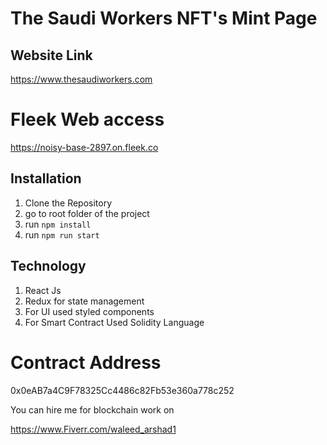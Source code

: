 # The Saudi Workers NFT's Mint Page


## Website Link
https://www.thesaudiworkers.com


# Fleek Web access

https://noisy-base-2897.on.fleek.co

## Installation

1. Clone the Repository
2. go to root folder of the project
3. run ``` npm install ``` 
4. run ```npm run start ``` 


## Technology 

1. React Js
2. Redux for state management
3. For UI used styled components
4. For Smart Contract Used Solidity Language


# Contract Address
0x0eAB7a4C9F78325Cc4486c82Fb53e360a778c252


You can hire me for blockchain work on

https://www.Fiverr.com/waleed_arshad1

